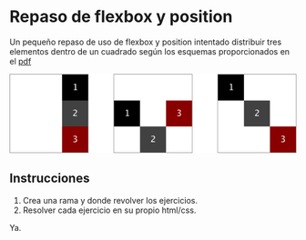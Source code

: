 # Repaso de flexbox y position

Un pequeño repaso de uso de flexbox y position intentado distribuir tres elementos dentro de un cuadrado según los esquemas proporcionados en el [pdf](https://github.com/Adalab/repaso-flexbox-y-position/blob/master/ejercicios-de-flex-position-responsive.pdf)

![Ejemplo de ejercicios](assets/sample.png)

## Instrucciones
1. Crea una rama y donde revolver los ejercicios.  
2. Resolver cada ejercicio en su propio html/css.

Ya.
